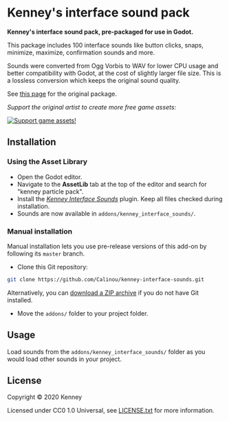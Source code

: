 # Kenney's interface sound pack

**Kenney's interface sound pack, pre-packaged for use in Godot.**

This package includes 100 interface sounds like button clicks, snaps, minimize,
maximize, confirmation sounds and more.

Sounds were converted from Ogg Vorbis to WAV for lower CPU usage and better
compatibility with Godot, at the cost of slightly larger file size. This is a
lossless conversion which keeps the original sound quality.

See [this page](https://kenney.nl/assets/interface-sounds) for the original package.

*Support the original artist to create more free game assets:*

[![Support game assets!](https://kenney.nl/data/oga/donation.png)](http://donate.kenney.nl/)

## Installation

### Using the Asset Library

- Open the Godot editor.
- Navigate to the **AssetLib** tab at the top of the editor and search for
  "kenney particle pack".
- Install the
  [*Kenney Interface Sounds*](https://godotengine.org/asset-library/asset/xxx)
  plugin. Keep all files checked during installation.
- Sounds are now available in `addons/kenney_interface_sounds/`.

### Manual installation

Manual installation lets you use pre-release versions of this add-on by
following its `master` branch.

- Clone this Git repository:

```bash
git clone https://github.com/Calinou/kenney-interface-sounds.git
```

Alternatively, you can
[download a ZIP archive](https://github.com/Calinou/kenney-interface-sounds/archive/master.zip)
if you do not have Git installed.

- Move the `addons/` folder to your project folder.

## Usage

Load sounds from the `addons/kenney_interface_sounds/` folder as you would
load other sounds in your project.

## License

Copyright © 2020 Kenney

Licensed under CC0 1.0 Universal, see [LICENSE.txt](LICENSE.txt) for more information.
